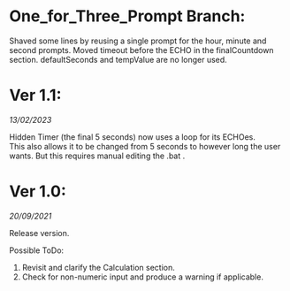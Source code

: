 # One_for_Three_Prompt Branch:
Shaved some lines by reusing a single prompt for the hour, minute and second prompts.
Moved timeout before the ECHO in the finalCountdown section.
defaultSeconds and tempValue are no longer used.

# Ver 1.1:
_13/02/2023_

Hidden Timer (the final 5 seconds) now uses a loop for its ECHOes.  
This also allows it to be changed from 5 seconds to however long the user wants. But this requires manual editing the .bat .

# Ver 1.0:
_20/09/2021_

Release version.

Possible ToDo:
1) Revisit and clarify the Calculation section.
2) Check for non-numeric input and produce a warning if applicable.